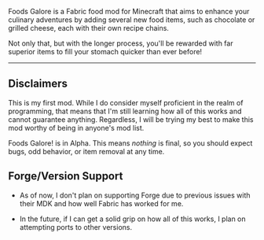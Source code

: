 Foods Galore is a Fabric food mod for Minecraft that aims to enhance your culinary adventures by adding several new food items, such as chocolate or grilled cheese, each with their own recipe chains.

Not only that, but with the longer process, you'll be rewarded with far superior items to fill your stomach quicker than ever before!

---

## Disclaimers

This is my first mod. While I do consider myself proficient in the realm of programming, that means that I'm still learning how all of this works and cannot guarantee anything. Regardless, I will be trying my best to make this mod worthy of being in anyone's mod list.

Foods Galore! is in Alpha. This means *nothing* is final, so you should expect bugs, odd behavior, or item removal at any time.

## Forge/Version Support

- As of now, I don't plan on supporting Forge due to previous issues with their MDK and how well Fabric has worked for me.

- In the future, if I can get a solid grip on how all of this works, I plan on attempting ports to other versions.
